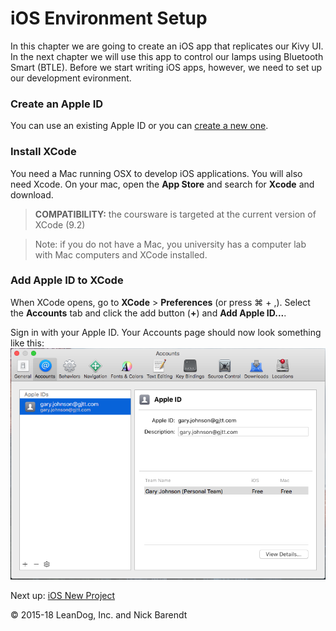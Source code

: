 # iOS Environment Setup

In this chapter we are going to create an iOS app that replicates our Kivy UI. In the next chapter we will use this app to control our lamps using Bluetooth Smart (BTLE). Before we start writing iOS apps, however, we need to set up our development evironment.

### Create an Apple ID

You can use an existing Apple ID or you can [create a new one](https://appleid.apple.com).

### Install XCode

You need a Mac running OSX to develop iOS applications. You will also need Xcode. On your mac, open the **App Store** and search for **Xcode** and download.

> **COMPATIBILITY:** the coursware is targeted at the current version of XCode (9.2)

> Note: if you do not have a Mac, you university has a computer lab with Mac computers and XCode installed. 

### Add Apple ID to XCode
When XCode opens, go to **XCode** > **Preferences** (or press ⌘ + ,). Select the **Accounts** tab and click the add button (**+**) and **Add Apple ID...**.

Sign in with your Apple ID. Your Accounts page should now look something like this:
<br/>![](Images/accounts.png)

Next up: [iOS New Project](../08.2_iOS_New_Project/README.md)

&copy; 2015-18 LeanDog, Inc. and Nick Barendt
